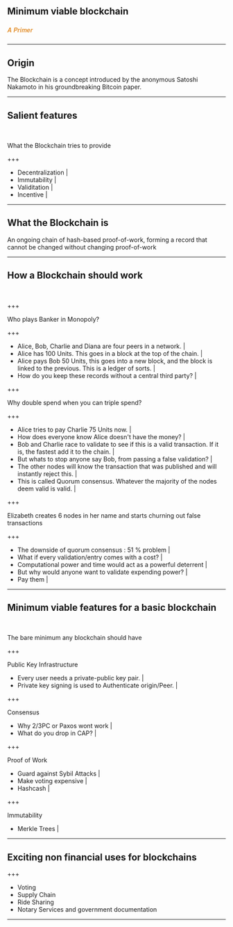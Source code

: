 ## Minimum viable blockchain
##### <span style="font-family:Helvetica Neue; font-weight:bold"><span style="color:#e49436">A Primer</span></span>

---

## Origin
The Blockchain is a concept introduced by the anonymous Satoshi Nakamoto in his groundbreaking Bitcoin paper.

---

## Salient features

<br>

What the Blockchain tries to provide

+++

- Decentralization |
- Immutability     |
- Validitation     |
- Incentive        | 

---

## What the Blockchain is

An ongoing chain of hash-based proof-of-work, forming a record that cannot be changed without changing proof-of-work

--- 

## How a Blockchain should work

<br>

+++ 

Who plays Banker in Monopoly?

+++

- Alice, Bob, Charlie and Diana are four peers in a network. |
- Alice has 100 Units. This goes in a block at the top of the chain. |
- Alice pays Bob 50 Units, this goes into a new block, and the block is linked to the previous. This is a ledger of sorts. |
- How do you keep these records without a central third party? |

+++

Why double spend when you can triple spend?

+++

- Alice tries to pay Charlie 75 Units now. |
- How does everyone know Alice doesn't have the money? | 
- Bob and Charlie race to validate to see if this is a valid transaction. If it is, the fastest add it to the chain. |
- But whats to stop anyone say Bob, from passing a false validation? | 
- The other nodes will know the transaction that was published and will instantly reject this. |
- This is called Quorum consensus. Whatever the majority of the nodes deem valid is valid. |

+++

Elizabeth creates 6 nodes in her name and starts churning out false transactions 

+++
 - The downside of quorum consensus : 51 % problem |
 - What if every validation/entry comes with a cost? | 
 - Computational power and time would act as a powerful deterrent | 
 - But why would anyone want to validate expending power? | 
 - Pay them |

---

## Minimum viable features for a basic blockchain

<br>

The bare minimum any blockchain should have

+++

Public Key Infrastructure
- Every user needs a private-public key pair. |
- Private key signing is used to Authenticate origin/Peer. |

+++

Consensus 
- Why 2/3PC or Paxos wont work | 
- What do you drop in CAP? |

+++

Proof of Work  
- Guard against Sybil Attacks |
- Make voting expensive | 
- Hashcash |

+++

Immutability 
- Merkle Trees | 

---

## Exciting non financial uses for blockchains

+++

 - Voting
 - Supply Chain
 - Ride Sharing
 - Notary Services and government documentation

---
